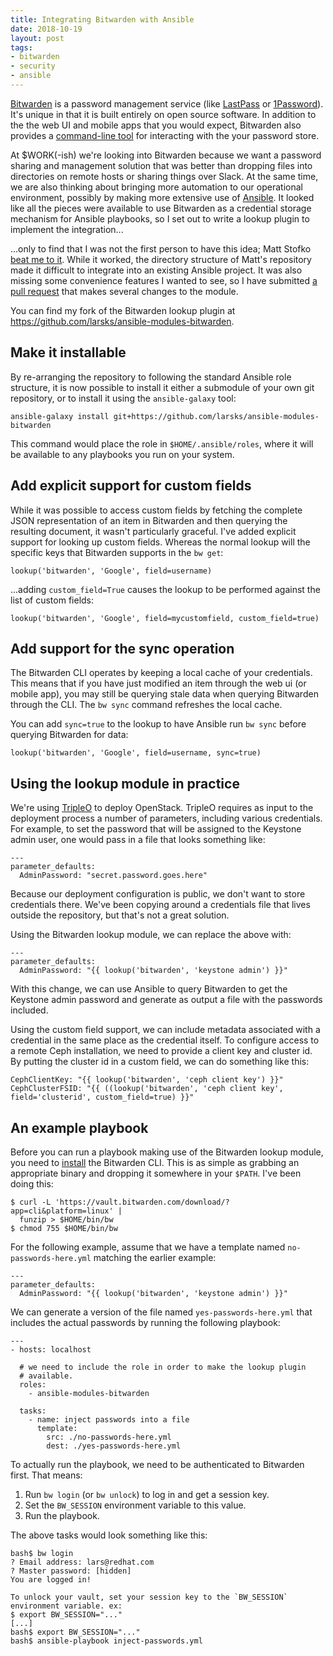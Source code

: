 ```yaml
---
title: Integrating Bitwarden with Ansible
date: 2018-10-19
layout: post
tags:
- bitwarden
- security
- ansible
---
```


[Bitwarden][] is a password management service (like [LastPass][] or
[1Password][]). It's unique in that it is built entirely on open
source software.  In addition to the the web UI and mobile apps that
you would expect, Bitwarden also provides a [command-line tool][] for
interacting with the your password store.

[bitwarden]: https://bitwarden.com
[lastpass]: https://www.lastpass.com/
[1password]: https://1password.com/
[command-line tool]: https://help.bitwarden.com/article/cli/

At $WORK(-ish) we're looking into Bitwarden because we want a password
sharing and management solution that was better than dropping files
into  directories on remote hosts or sharing things over Slack.  At
the same time, we are also thinking about bringing more automation to
our operational environment, possibly by making more extensive use of
[Ansible][]. It looked like all the pieces were available to use
Bitwarden as a credential storage mechanism for Ansible playbooks, so
I set out to write a lookup plugin to implement the integration...

[ansible]: https://ansible.com

...only to find that I was not the first person to have this idea;
Matt Stofko [beat me to it][].  While it worked, the directory
structure of Matt's repository made it difficult to integrate into an
existing Ansible project. It was also missing some convenience
features I wanted to see, so I have submitted [a pull request][] that
makes several changes to the module.

[beat me to it]: https://github.com/c0sco/ansible-modules-bitwarden/
[a pull request]: https://github.com/c0sco/ansible-modules-bitwarden/pull/1

You can find my fork of the Bitwarden lookup plugin at
<https://github.com/larsks/ansible-modules-bitwarden>.

## Make it installable

By re-arranging the repository to following the standard Ansible role
structure, it is now possible to install it either a submodule of your
own git repository, or to install it using the `ansible-galaxy` tool:

    ansible-galaxy install git+https://github.com/larsks/ansible-modules-bitwarden

This command would place the role in `$HOME/.ansible/roles`, where it
will be available to any playbooks you run on your system.

## Add explicit support for custom fields

While it was possible to access custom fields by fetching the complete
JSON representation of an item in Bitwarden and then querying the
resulting document, it wasn't particularly graceful.  I've added
explicit support for looking up custom fields.  Whereas the normal
lookup will the specific keys that Bitwarden supports in the `bw
get`:

    lookup('bitwarden', 'Google', field=username)

...adding `custom_field=True` causes the lookup to be performed against
the list of custom fields:

    lookup('bitwarden', 'Google', field=mycustomfield, custom_field=true)

## Add support for the sync operation

The Bitwarden CLI operates by keeping a local cache of your
credentials. This means that if you have just modified an item through
the web ui (or mobile app), you may still be querying stale data when
querying Bitwarden through the CLI.  The `bw sync` command refreshes
the local cache.

You can add `sync=true` to the lookup to have Ansible run `bw sync`
before querying Bitwarden for data:

    lookup('bitwarden', 'Google', field=username, sync=true)

## Using the lookup module in practice

We're using [TripleO][] to deploy OpenStack. TripleO requires as input
to the deployment process a number of parameters, including various
credentials.  For example, to set the password that will be assigned
to the Keystone admin user, one would pass in a file that looks
something like:

    ---
    parameter_defaults:
      AdminPassword: "secret.password.goes.here"

Because our deployment configuration is public, we don't want to store
credentials there.  We've been copying around a credentials file that
lives outside the repository, but that's not a great solution.

Using the Bitwarden lookup module, we can replace the above with:

    ---
    parameter_defaults:
      AdminPassword: "{{ lookup('bitwarden', 'keystone admin') }}"

With this change, we can use Ansible to query Bitwarden to get the
Keystone admin password and generate as output a file with the
passwords included.

Using the custom field support, we can include metadata associated
with a credential in the same place as the credential itself.  To
configure access to a remote Ceph installation, we need to provide a
client key and cluster id. By putting the cluster id in a custom
field, we can do something like this:

    CephClientKey: "{{ lookup('bitwarden', 'ceph client key') }}"
    CephClusterFSID: "{{ ((lookup('bitwarden', 'ceph client key', field='clusterid', custom_field=true) }}"

[tripleo]: https://docs.openstack.org/tripleo-docs/latest/

## An example playbook

Before you can run a playbook making use of the Bitwarden lookup
module, you need to [install][] the Bitwarden CLI.  This is as simple
as grabbing an appropriate binary and dropping it somewhere in
your `$PATH`.  I've been doing this:

    $ curl -L 'https://vault.bitwarden.com/download/?app=cli&platform=linux' |
      funzip > $HOME/bin/bw
    $ chmod 755 $HOME/bin/bw

[install]: https://help.bitwarden.com/article/cli/#download--install

For the following example, assume that we have a template named
`no-passwords-here.yml` matching the earlier example:

    ---
    parameter_defaults:
      AdminPassword: "{{ lookup('bitwarden', 'keystone admin') }}"

We can generate a version of the file named `yes-passwords-here.yml`
that includes the actual passwords by running the following playbook:

    ---
    - hosts: localhost

      # we need to include the role in order to make the lookup plugin
      # available.
      roles:
        - ansible-modules-bitwarden

      tasks:
        - name: inject passwords into a file
          template:
            src: ./no-passwords-here.yml
            dest: ./yes-passwords-here.yml

To actually run the playbook, we need to be authenticated to Bitwarden
first.  That means:

1. Run `bw login` (or `bw unlock`) to log in and get a session key.
1. Set the `BW_SESSION` environment variable to this value.
1. Run the playbook.

The above tasks would look something like this:

    bash$ bw login
    ? Email address: lars@redhat.com
    ? Master password: [hidden]
    You are logged in!

    To unlock your vault, set your session key to the `BW_SESSION`
    environment variable. ex:
    $ export BW_SESSION="..."
    [...]
    bash$ export BW_SESSION="..."
    bash$ ansible-playbook inject-passwords.yml
